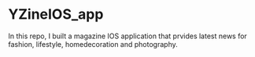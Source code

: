 # YZineIOS_app
In this repo, I built a magazine IOS application that prvides latest news for fashion, lifestyle, homedecoration and photography.

